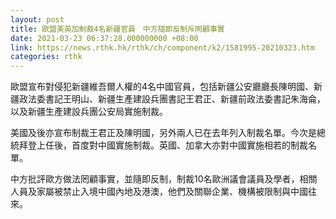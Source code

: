 ```yaml
---
layout: post
title: 歐盟美英加制裁4名新疆官員　中方隨即反制斥罔顧事實
date: 2021-03-23 06:37:28.000000000 +08:00
link: https://news.rthk.hk/rthk/ch/component/k2/1581995-20210323.htm
categories: rthk
---
```


歐盟宣布對侵犯新疆維吾爾人權的4名中國官員，包括新疆公安廳廳長陳明國、新疆政法委書記王明山、新疆生產建設兵團書記王君正、新疆前政法委書記朱海侖，以及新疆生產建設兵團公安局實施制裁。

美國及後亦宣布制裁王君正及陳明國，另外兩人已在去年列入制裁名單。今次是總統拜登上任後，首度對中國實施制裁。英國、加拿大亦對中國實施相若的制裁名單。

中方批評歐方做法罔顧事實，並隨即反制，制裁10名歐洲議會議員及學者，相關人員及家屬被禁止入境中國內地及港澳，他們及關聯企業、機構被限制與中國往來。
